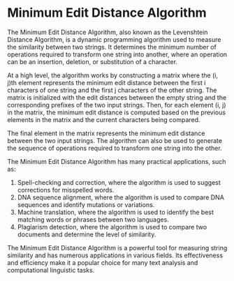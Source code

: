 # Minimum Edit Distance Algorithm

The Minimum Edit Distance Algorithm, also known as the Levenshtein Distance Algorithm, is a dynamic programming algorithm used to measure the similarity between two strings. It determines the minimum number of operations required to transform one string into another, where an operation can be an insertion, deletion, or substitution of a character.

At a high level, the algorithm works by constructing a matrix where the (i, j)th element represents the minimum edit distance between the first i characters of one string and the first j characters of the other string. The matrix is initialized with the edit distances between the empty string and the corresponding prefixes of the two input strings. Then, for each element (i, j) in the matrix, the minimum edit distance is computed based on the previous elements in the matrix and the current characters being compared.

The final element in the matrix represents the minimum edit distance between the two input strings. The algorithm can also be used to generate the sequence of operations required to transform one string into the other.

The Minimum Edit Distance Algorithm has many practical applications, such as:

  1. Spell-checking and correction, where the algorithm is used to suggest corrections for misspelled words.
  2. DNA sequence alignment, where the algorithm is used to compare DNA sequences and identify mutations or variations.
  3. Machine translation, where the algorithm is used to identify the best matching words or phrases between two languages.
  4. Plagiarism detection, where the algorithm is used to compare two documents and determine the level of similarity.

The Minimum Edit Distance Algorithm is a powerful tool for measuring string similarity and has numerous applications in various fields. Its effectiveness and efficiency make it a popular choice for many text analysis and computational linguistic tasks.
